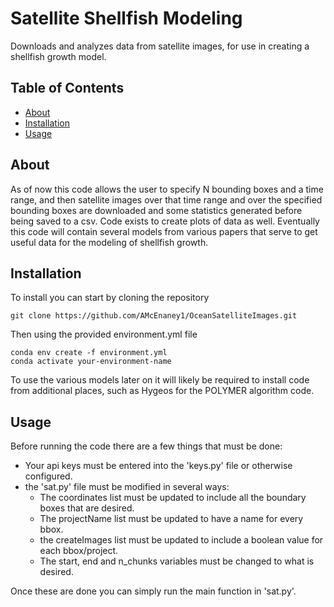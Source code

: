 # Satellite Shellfish Modeling

Downloads and analyzes data from satellite images, for use in creating a 
shellfish growth model.

## Table of Contents

- [About](#about)
- [Installation](#installation)
- [Usage](#usage)

## About

As of now this code allows the user to specify N bounding boxes and a time 
range, and then satellite images over that time range and over the specified 
bounding boxes are downloaded and some statistics generated before being 
saved to a csv. Code exists to create plots of data as well. Eventually this 
code will contain several models from various papers that serve to get 
useful data for the modeling of shellfish growth.

## Installation

To install you can start by cloning the repository

```shell
git clone https://github.com/AMcEnaney1/OceanSatelliteImages.git
```

Then using the provided environment.yml file

```shell
conda env create -f environment.yml
conda activate your-environment-name
```

To use the various models later on it will likely be required to install code
from additional places, such as Hygeos for the POLYMER algorithm code.


## Usage

Before running the code there are a few things that must be done:
* Your api keys must be entered into the 'keys.py' file or otherwise configured.
* the 'sat.py' file must be modified in several ways:
  * The coordinates list must be updated to include all the boundary boxes that
  are desired.
  * The projectName list must be updated to have a name for every bbox.
  * the createImages list must be updated to include a boolean value for each
  bbox/project.
  * The start, end and n_chunks variables must be changed to what is desired.

Once these are done you can simply run the main function in 'sat.py'.


